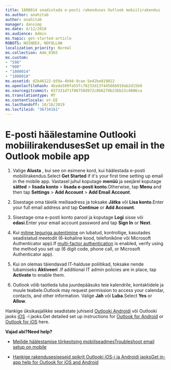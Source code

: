 ```yaml
---
title: 1800014 seadistada e-posti rakenduses Outlook mobiilirakendus
ms.author: anahitab
author: anahitab
manager: dansimp
ms.date: 4/12/2018
ms.audience: Admin
ms.topic: get-started-article
ROBOTS: NOINDEX, NOFOLLOW
localization_priority: Normal
ms.collection: Adm_O365
ms.custom:
- "598"
- "900"
- "1800014"
- "1800018"
ms.assetid: d2b46122-b59a-4b94-9cae-5e42be819022
ms.openlocfilehash: 4bada589fa55fc78233d13f44566b919ab2d15b9
ms.sourcegitcommit: 037331d71f06750d972c0b6278b23bb15c4806ca
ms.translationtype: MT
ms.contentlocale: et-EE
ms.lasthandoff: 10/18/2019
ms.locfileid: "36734161"
---
```

# <a name="set-up-email-in-the-outlook-mobile-app"></a><span data-ttu-id="c6c42-102">E-posti häälestamine Outlooki mobiilirakenduses</span><span class="sxs-lookup"><span data-stu-id="c6c42-102">Set up email in the Outlook mobile app</span></span>

1. <span data-ttu-id="c6c42-103">Valige **Alusta** , kui see on esimene kord, kui häälestada e-posti mobiilirakendus.</span><span class="sxs-lookup"><span data-stu-id="c6c42-103">Select **Get Started** if it's your first time setting up email in the mobile app.</span></span> <span data-ttu-id="c6c42-104">Vastasel juhul koputage **menüü** ja seejärel koputage **sätted** \> **lisada konto** \> **lisada e-posti konto**.</span><span class="sxs-lookup"><span data-stu-id="c6c42-104">Otherwise, tap **Menu** and then tap **Settings** \> **Add Account** \> **Add Email Account**.</span></span>

2. <span data-ttu-id="c6c42-105">Sisestage oma täielik meiliaadress ja toksake **Jätka** või **Lisa konto**.</span><span class="sxs-lookup"><span data-stu-id="c6c42-105">Enter your full email address and tap **Continue** or **Add Account**.</span></span>

3. <span data-ttu-id="c6c42-106">Sisestage oma e-posti konto parool ja koputage **Logi** sisse või **edasi**.</span><span class="sxs-lookup"><span data-stu-id="c6c42-106">Enter your email account password and tap **Sign In** or **Next**.</span></span>

4. <span data-ttu-id="c6c42-107">Kui [mitme teguriga autentimine](https://docs.microsoft.com/office365/admin/security-and-compliance/set-up-multi-factor-authentication) on lubatud, kontrollige, kasutades seadistatud meetodit (6-kohaline kood, telefonikõne või Microsoft Authenticator app).</span><span class="sxs-lookup"><span data-stu-id="c6c42-107">If [multi-factor authentication](https://docs.microsoft.com/office365/admin/security-and-compliance/set-up-multi-factor-authentication) is enabled, verify using the method you set up (6 digit code, phone call, or Microsoft Authenticator app).</span></span>

5. <span data-ttu-id="c6c42-108">Kui on olemas täiendavad IT-halduse poliitikad, toksake nende lubamiseks **Aktiveeri** .</span><span class="sxs-lookup"><span data-stu-id="c6c42-108">If additional IT admin policies are in place, tap **Activate** to enable them.</span></span>

6. <span data-ttu-id="c6c42-109">Outlook võib taotleda luba juurdepääsuks teie kalendrile, kontaktidele ja muule teabele.</span><span class="sxs-lookup"><span data-stu-id="c6c42-109">Outlook may request permission to access your calendar, contacts, and other information.</span></span> <span data-ttu-id="c6c42-110">Valige **Jah** või **Luba**.</span><span class="sxs-lookup"><span data-stu-id="c6c42-110">Select **Yes** or **Allow**.</span></span>

<span data-ttu-id="c6c42-111">Hankige üksikasjalikke seadistate juhiseid [Outlooki Androidi](https://support.office.com/article/886db551-8dfa-4fd5-b835-f8e532091872.aspx) või Outlooki jaoks [iOS](https://support.office.com/article/b2de2161-cc1d-49ef-9ef9-81acd1c8e234.aspx) -i jaoks.</span><span class="sxs-lookup"><span data-stu-id="c6c42-111">Get detailed set up instructions for [Outlook for Android](https://support.office.com/article/886db551-8dfa-4fd5-b835-f8e532091872.aspx) or [Outlook for iOS](https://support.office.com/article/b2de2161-cc1d-49ef-9ef9-81acd1c8e234.aspx) here.</span></span>
  
 <span data-ttu-id="c6c42-112">**Vajad abi?**</span><span class="sxs-lookup"><span data-stu-id="c6c42-112">**Need help?**</span></span>
  
- [<span data-ttu-id="c6c42-113">Meilide häälestamise tõrkeotsing mobiilseadmes</span><span class="sxs-lookup"><span data-stu-id="c6c42-113">Troubleshoot email setup on mobile</span></span>](https://support.office.com/article/a264ef01-9c88-48fb-9285-7017e4f31f02.aspx)

- [<span data-ttu-id="c6c42-114">Hankige rakendusesiseseid spikrit Outlooki iOS-i ja Androidi jaoks</span><span class="sxs-lookup"><span data-stu-id="c6c42-114">Get in-app help for Outlook for iOS and Android</span></span>](https://support.office.com/article/218a22d1-9fa5-4889-b689-de1c63493243.aspx#ID0EAABAAA=Contact_Support)
